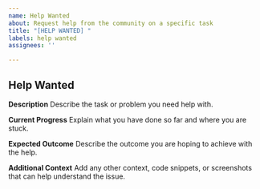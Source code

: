 ```yaml
---
name: Help Wanted
about: Request help from the community on a specific task
title: "[HELP WANTED] "
labels: help wanted
assignees: ''

---
```


## Help Wanted

**Description**
Describe the task or problem you need help with.

**Current Progress**
Explain what you have done so far and where you are stuck.

**Expected Outcome**
Describe the outcome you are hoping to achieve with the help.

**Additional Context**
Add any other context, code snippets, or screenshots that can help understand the issue.
